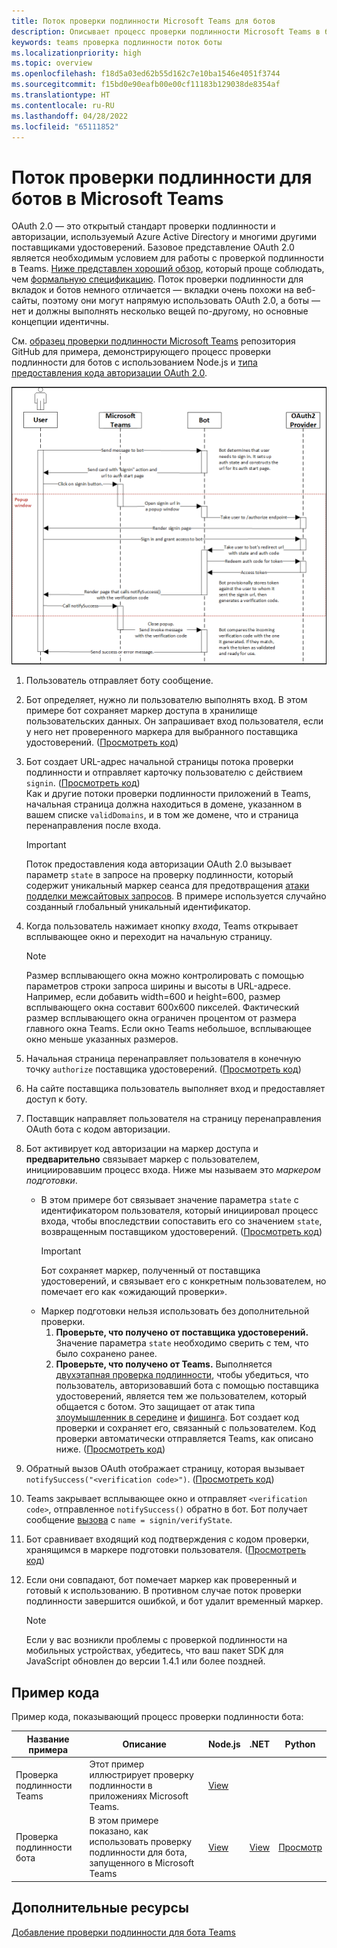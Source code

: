 ```yaml
---
title: Поток проверки подлинности Microsoft Teams для ботов
description: Описывает процесс проверки подлинности Microsoft Teams в ботах с примером кода.
keywords: teams проверка подлинности поток боты
ms.localizationpriority: high
ms.topic: overview
ms.openlocfilehash: f18d5a03ed62b55d162c7e10ba1546e4051f3744
ms.sourcegitcommit: f15bd0e90eafb00e00cf11183b129038de8354af
ms.translationtype: HT
ms.contentlocale: ru-RU
ms.lasthandoff: 04/28/2022
ms.locfileid: "65111852"
---
```

# <a name="authentication-flow-for-bots-in-microsoft-teams"></a>Поток проверки подлинности для ботов в Microsoft Teams

OAuth 2.0 — это открытый стандарт проверки подлинности и авторизации, используемый Azure Active Directory и многими другими поставщиками удостоверений. Базовое представление OAuth 2.0 является необходимым условием для работы с проверкой подлинности в Teams. [Ниже представлен хороший обзор](https://aaronparecki.com/oauth-2-simplified/), который проще соблюдать, чем [формальную спецификацию](https://oauth.net/2/). Поток проверки подлинности для вкладок и ботов немного отличается — вкладки очень похожи на веб-сайты, поэтому они могут напрямую использовать OAuth 2.0, а боты — нет и должны выполнять несколько вещей по-другому, но основные концепции идентичны.

См. [образец проверки подлинности Microsoft Teams](https://github.com/OfficeDev/Microsoft-Teams-Samples/tree/main/samples/app-auth/nodejs) репозитория GitHub для примера, демонстрирующего процесс проверки подлинности для ботов с использованием Node.js и [типа предоставления кода авторизации OAuth 2.0](https://oauth.net/2/grant-types/authorization-code/).

![Схема последовательностей проверки подлинности бота](../../../assets/images/authentication/bot_auth_sequence_diagram.png)

1. Пользователь отправляет боту сообщение.
2. Бот определяет, нужно ли пользователю выполнять вход.
   В этом примере бот сохраняет маркер доступа в хранилище пользовательских данных. Он запрашивает вход пользователя, если у него нет проверенного маркера для выбранного поставщика удостоверений. ([Просмотреть код](https://github.com/OfficeDev/microsoft-teams-sample-auth-node/blob/469952a26d618dbf884a3be53c7d921cc580b1e2/src/utils/AuthenticationUtils.ts#L58-L76))
3. Бот создает URL-адрес начальной страницы потока проверки подлинности и отправляет карточку пользователю с действием `signin`. ([Просмотреть код](https://github.com/OfficeDev/microsoft-teams-sample-auth-node/blob/469952a26d618dbf884a3be53c7d921cc580b1e2/src/dialogs/BaseIdentityDialog.ts#L160-L190))</br>
    Как и другие потоки проверки подлинности приложений в Teams, начальная страница должна находиться в домене, указанном в вашем списке `validDomains`, и в том же домене, что и страница перенаправления после входа.
    > [!IMPORTANT]
    > Поток предоставления кода авторизации OAuth 2.0 вызывает параметр `state` в запросе на проверку подлинности, который содержит уникальный маркер сеанса для предотвращения [атаки подделки межсайтовых запросов](https://en.wikipedia.org/wiki/Cross-site_request_forgery). В примере используется случайно созданный глобальный уникальный идентификатор.
4. Когда пользователь нажимает кнопку *входа*, Teams открывает всплывающее окно и переходит на начальную страницу.
   > [!NOTE]
   > Размер всплывающего окна можно контролировать с помощью параметров строки запроса ширины и высоты в URL-адресе. Например, если добавить width=600 и height=600, размер всплывающего окна составит 600x600 пикселей. Фактический размер всплывающего окна ограничен процентом от размера главного окна Teams. Если окно Teams небольшое, всплывающее окно меньше указанных размеров.

5. Начальная страница перенаправляет пользователя в конечную точку `authorize` поставщика удостоверений. ([Просмотреть код](https://github.com/OfficeDev/microsoft-teams-sample-auth-node/blob/469952a26d618dbf884a3be53c7d921cc580b1e2/public/html/auth-start.html#L51-L56))
6. На сайте поставщика пользователь выполняет вход и предоставляет доступ к боту.
7. Поставщик направляет пользователя на страницу перенаправления OAuth бота с кодом авторизации.
8. Бот активирует код авторизации на маркер доступа и **предварительно** связывает маркер с пользователем, инициировавшим процесс входа. Ниже мы называем это *маркером подготовки*.
    * В этом примере бот связывает значение параметра `state` с идентификатором пользователя, который инициировал процесс входа, чтобы впоследствии сопоставить его со значением `state`, возвращенным поставщиком удостоверений. ([Просмотреть код](https://github.com/OfficeDev/microsoft-teams-sample-auth-node/blob/469952a26d618dbf884a3be53c7d921cc580b1e2/src/AuthBot.ts#L70-L99))
      > [!IMPORTANT]
      > Бот сохраняет маркер, полученный от поставщика удостоверений, и связывает его с конкретным пользователем, но помечает его как «ожидающий проверки».
    * Маркер подготовки нельзя использовать без дополнительной проверки.
      1. **Проверьте, что получено от поставщика удостоверений.** Значение параметра `state` необходимо сверить с тем, что было сохранено ранее.
      1. **Проверьте, что получено от Teams.** Выполняется [двухэтапная проверка подлинности](https://en.wikipedia.org/wiki/Man-in-the-middle_attack), чтобы убедиться, что пользователь, авторизовавший бота с помощью поставщика удостоверений, является тем же пользователем, который общается с ботом. Это защищает от атак типа [злоумышленник в середине](https://en.wikipedia.org/wiki/Man-in-the-middle_attack) и [фишинга](https://en.wikipedia.org/wiki/Phishing). Бот создает код проверки и сохраняет его, связанный с пользователем. Код проверки автоматически отправляется Teams, как описано ниже. ([Просмотреть код](https://github.com/OfficeDev/microsoft-teams-sample-auth-node/blob/469952a26d618dbf884a3be53c7d921cc580b1e2/src/AuthBot.ts#L100-L113))
9. Обратный вызов OAuth отображает страницу, которая вызывает `notifySuccess("<verification code>")`. ([Просмотреть код](https://github.com/OfficeDev/microsoft-teams-sample-auth-node/blob/master/src/views/oauth-callback-success.hbs))
10. Teams закрывает всплывающее окно и отправляет `<verification code>`, отправленное `notifySuccess()` обратно в бот. Бот получает сообщение [вызова](/bot-framework/dotnet/bot-builder-dotnet-activities#invoke) с `name = signin/verifyState`.
11. Бот сравнивает входящий код подтверждения с кодом проверки, хранящимся в маркере подготовки пользователя. ([Просмотреть код](https://github.com/OfficeDev/microsoft-teams-sample-auth-node/blob/469952a26d618dbf884a3be53c7d921cc580b1e2/src/dialogs/BaseIdentityDialog.ts#L127-L140))
12. Если они совпадают, бот помечает маркер как проверенный и готовый к использованию. В противном случае поток проверки подлинности завершится ошибкой, и бот удалит временный маркер.

    > [!NOTE]
    > Если у вас возникли проблемы с проверкой подлинности на мобильных устройствах, убедитесь, что ваш пакет SDK для JavaScript обновлен до версии 1.4.1 или более поздней.

## <a name="code-sample"></a>Пример кода

Пример кода, показывающий процесс проверки подлинности бота:

| **Название примера** | **Описание** | **Node.js** | **.NET** | **Python** |
|-----------------|----------------|--------------|----------|-----------|
| Проверка подлинности Teams | Этот пример иллюстрирует проверку подлинности в приложениях Microsoft Teams. | [View](https://github.com/OfficeDev/microsoft-teams-sample-auth-node) | | |
| Проверка подлинности бота | В этом примере показано, как использовать проверку подлинности для бота, запущенного в Microsoft Teams | [View](https://github.com/microsoft/BotBuilder-Samples/tree/main/samples/javascript_nodejs/46.teams-auth) | [View](https://github.com/microsoft/BotBuilder-Samples/tree/main/samples/csharp_dotnetcore/46.teams-auth) | [Просмотр](https://github.com/microsoft/BotBuilder-Samples/tree/main/samples/python/46.teams-auth)

## <a name="see-also"></a>Дополнительные ресурсы

[Добавление проверки подлинности для бота Teams](add-authentication.md)
